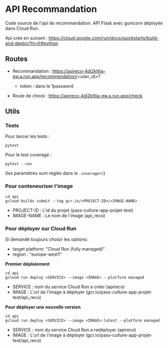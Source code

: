 # API Recommandation

Code source de l'api de recommandation.
API Flask avec gunicorn déployée dans Cloud Run.

Api crée en suivant : https://cloud.google.com/run/docs/quickstarts/build-and-deploy?hl=fr#python


## Routes
- Recommandation : https://apireco-4di2kltlja-ew.a.run.app/recommendation/<user_id>?<token>
  - token : dans le 1password

- Route de check : https://apireco-4di2kltlja-ew.a.run.app/check



## Utils

### Tests

Pour lancer les tests :
```
pytest
```

Pour le test coverage :
```
pytest --cov
```
(les paramètres sont réglés dans le `.coveragerc`)


### Pour conteneuriser l'image

```
cd api
gcloud builds submit --tag gcr.io/<PROJECT-ID>/<IMAGE-NAME>
```
- PROJECT-ID : L'id du projet (pass-culture-app-projet-test)
- IMAGE-NAME : Le nom de l'image (api_reco)

### Pour déployer sur Cloud Run

Si demandé toujours choisir les options:
- target platform: "Cloud Run (fully managed)"
- region : "europe-west1"

**Premier déploiement**
```
cd api
gcloud run deploy <SERVICE> --image <IMAGE> --platform managed
```
- SERVICE : nom du service Cloud Run a créer (apireco)
- IMAGE : L'url de l'image à déployer (gcr.io/pass-culture-app-projet-test/api_reco)

**Pour déployer une nouvelle version**
```
cd api
gcloud run deploy <SERVICE> --image <IMAGE>:latest --platform managed
```
- SERVICE : nom du service Cloud Run a redéployer (apireco)
- IMAGE : L'url de l'image à déployer (gcr.io/pass-culture-app-projet-test/api_reco)
